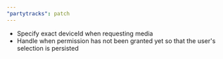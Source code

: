 ```yaml
---
"partytracks": patch
---
```


- Specify exact deviceId when requesting media
- Handle when permission has not been granted yet so that the user's selection is persisted
